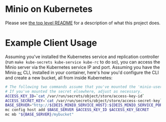 # Minio on Kubernetes

Please see [the top level README](https://github.com/deis/minio/blob/master/README.md) for a description of what this project does.

# Example Client Usage

Assuming you've installed the Kubernetes service and replication controller (run `make kube-secrets kube-service kube-rc` to do so), you can access the Minio server via the Kubernetes service IP and port. Assuming you have the Minio [`mc`](https://github.com/minio/mc) CLI, installed in your container, here's how you'd configure the CLI and create a new bucket, all from inside Kubernetes:

```bash
# The following two commands assume that you've mounted the 'minio-user' secret under /var/run/secrets/object/store.
# If you've mounted the secret elsewhere, adjust as necessary.
ACCESS_KEY_ID=`cat /var/run/secrets/object/store/access-key-id`
ACCESS_SECRET_KEY=`cat /var/run/secrets/object/store/access-secret-key`
BASE_SERVER="http://${DEIS_MINIO_SERVICE_HOST}:${DEIS_MINIO_SERVICE_PORT}"
mc config host add $BASE_SERVER $ACCESS_KEY_ID $ACCESS_KEY_SECRET
mc mb "${BASE_SERVER}/mybucket"
```
